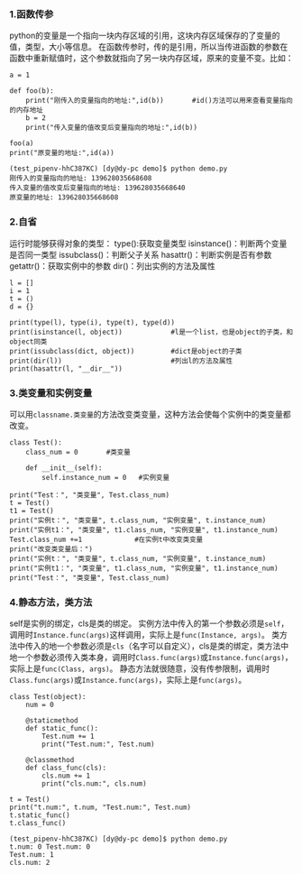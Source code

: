### 1.函数传参
python的变量是一个指向一块内存区域的引用，这块内存区域保存的了变量的值，类型，大小等信息。
在函数传参时，传的是引用，所以当传进函数的参数在函数中重新赋值时，这个参数就指向了另一块内存区域，原来的变量不变。比如：
```
a = 1

def foo(b):
    print("刚传入的变量指向的地址:",id(b))       #id()方法可以用来查看变量指向的内存地址
    b = 2
    print("传入变量的值改变后变量指向的地址:",id(b))

foo(a)
print("原变量的地址:",id(a))
```

```
(test_pipenv-hhC387KC) [dy@dy-pc demo]$ python demo.py
刚传入的变量指向的地址: 139628035668608
传入变量的值改变后变量指向的地址: 139628035668640
原变量的地址: 139628035668608
```

### 2.自省
运行时能够获得对象的类型：
type():获取变量类型
isinstance()：判断两个变量是否同一类型
issubclass()：判断父子关系
hasattr()：判断实例是否有参数
getattr()：获取实例中的参数
dir()：列出实例的方法及属性
```
l = []
i = 1
t = ()
d = {}

print(type(l), type(i), type(t), type(d))
print(isinstance(l, object))            #l是一个list，也是object的子类，和object同类
print(issubclass(dict, object))         #dict是object的子类
print(dir(l))                           #列出l的方法及属性
print(hasattr(l, "__dir__"))
```

### 3.类变量和实例变量
可以用`classname.类变量`的方法改变类变量，这种方法会使每个实例中的类变量都改变。
```
class Test():
    class_num = 0       #类变量

    def __init__(self):
        self.instance_num = 0   #实例变量

print("Test：", "类变量", Test.class_num)
t = Test()
t1 = Test()
print("实例t：", "类变量", t.class_num, "实例变量", t.instance_num)
print("实例t1：", "类变量", t1.class_num, "实例变量", t1.instance_num)
Test.class_num +=1             #在实例t中改变类变量
print("改变类变量后：")
print("实例t：", "类变量", t.class_num, "实例变量", t.instance_num)
print("实例t1：", "类变量", t1.class_num, "实例变量", t1.instance_num)
print("Test：", "类变量", Test.class_num)
```
### 4.静态方法，类方法
self是实例的绑定，cls是类的绑定。
实例方法中传入的第一个参数必须是`self`，调用时`Instance.func(args)`这样调用，实际上是`func(Instance, args)`。
类方法中传入的地一个参数必须是`cls`（名字可以自定义），cls是类的绑定，类方法中地一个参数必须传入类本身，调用时`Class.func(args)`或`Instance.func(args)`，实际上是`func(Class, args)`。
静态方法就很随意，没有传参限制，调用时`Class.func(args)`或`Instance.func(args)`，实际上是`func(args)`。

```
class Test(object):
    num = 0

    @staticmethod
    def static_func():
        Test.num += 1
        print("Test.num:", Test.num)
    
    @classmethod
    def class_func(cls):
        cls.num += 1
        print("cls.num:", cls.num)

t = Test()
print("t.num:", t.num, "Test.num:", Test.num)
t.static_func()
t.class_func()
```

```
(test_pipenv-hhC387KC) [dy@dy-pc demo]$ python demo.py
t.num: 0 Test.num: 0
Test.num: 1
cls.num: 2
```
